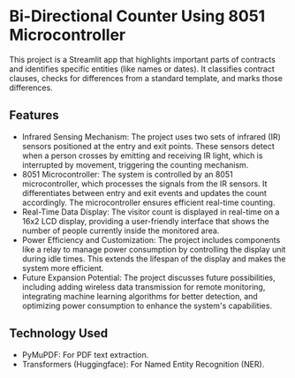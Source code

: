 # Bi-Directional Counter Using 8051 Microcontroller

This project is a Streamlit app that highlights important parts of contracts and identifies specific entities (like names or dates). It classifies contract clauses, checks for differences from a standard template, and marks those differences.



## Features

- Infrared Sensing Mechanism: The project uses two sets of infrared (IR)    sensors positioned at the entry and exit points. These sensors detect when a person crosses by emitting and receiving IR light, which is interrupted by movement, triggering the counting mechanism.
- 8051 Microcontroller: The system is controlled by an 8051 microcontroller, which processes the signals from the IR sensors. It differentiates between entry and exit events and updates the count accordingly. The microcontroller ensures efficient real-time counting​.
- Real-Time Data Display: The visitor count is displayed in real-time on a 16x2 LCD display, providing a user-friendly interface that shows the number of people currently inside the monitored area​.
- Power Efficiency and Customization: The project includes components like a relay to manage power consumption by controlling the display unit during idle times. This extends the lifespan of the display and makes the system more efficient​.
- Future Expansion Potential: The project discusses future possibilities, including adding wireless data transmission for remote monitoring, integrating machine learning algorithms for better detection, and optimizing power consumption to enhance the system's capabilities​.




## Technology Used

- PyMuPDF: For PDF text extraction.
- Transformers (Huggingface): For Named Entity Recognition (NER).
